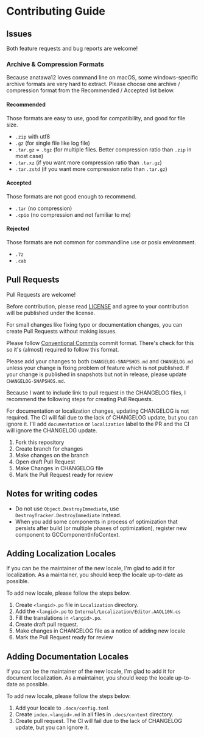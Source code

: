 # Contributing Guide

## Issues

Both feature requests and bug reports are welcome!

### Archive & Compression Formats

Because anatawa12 loves command line on macOS, some windows-specific archive formats are very hard to extract.
Please choose one archive / compression format from the Recommended / Accepted list below.

#### Recommended

Those formats are easy to use, good for compatibility, and good for file size.

- `.zip` with utf8
- `.gz` (for single file like log file)
- `.tar.gz` = `.tgz` (for multiple files. Better compression ratio than `.zip` in most case)
- `.tar.xz` (if you want more compression ratio than `.tar.gz`)
- `.tar.zstd` (if you want more compression ratio than `.tar.gz`)

#### Accepted

Those formats are not good enough to recommend.

- `.tar` (no compression)
- `.cpio` (no compression and not familiar to me)

#### Rejected

Those formats are not common for commandline use or posix environment.

- `.7z`
- `.cab`

## Pull Requests

Pull Requests are welcome!

Before contribution, please read [LICENSE](./LICENSE) and
agree to your contribution will be published under the license.

For small changes like fixing typo or documentation changes,
you can create Pull Requests without making issues.

Please follow [Conventional Commits] commit format.
There's check for this so it's (almost) required to follow this format.

[Conventional Commits]: https://www.conventionalcommits.org/en/v1.0.0/

Please add your changes to both `CHANGELOG-SNAPSHOS.md` and `CHANGELOG.md`
unless your change is fixing problem of feature which is not published.
If your change is published in snapshots but not in release, please update `CHANGELOG-SNAPSHOS.md`.

Because I want to include link to pull request in the CHANGELOG files, I recommend the following steps for creating Pull Requests.

For documentation or localization changes, updating CHANGELOG is not required.
The CI will fail due to the lack of CHANGELOG update, but you can ignore it.
I'll add `documentation` or `localization` label to the PR and the CI will ignore the CHANGELOG update.

1. Fork this repository
2. Create branch for changes
3. Make changes on the branch
4. Open draft Pull Request
5. Make Changes in CHANGELOG file
6. Mark the Pull Request ready for review

## Notes for writing codes

- Do not use `Object.DestroyImmediate`, use `DestroyTracker.DestroyImmediate` instead.
- When you add some components in process of optimization that persists after build (or multiple phases of optimization),
  register new component to GCComponentInfoContext.

## Adding Localization Locales

If you can be the maintainer of the new locale, I'm glad to add it for localization.
As a maintainer, you should keep the locale up-to-date as possible.

To add new locale, please follow the steps below.
1. Create `<langid>.po` file in `Localization` directory.
2. Add the `<langid>.po` to `Internal/Localization/Editor.AAOL10N.cs`
3. Fill the translations in `<langid>.po`.
4. Create draft pull request.
5. Make changes in CHANGELOG file as a notice of adding new locale
6. Mark the Pull Request ready for review

## Adding Documentation Locales

If you can be the maintainer of the new locale, I'm glad to add it for document localization.
As a maintainer, you should keep the locale up-to-date as possible.

To add new locale, please follow the steps below.
1. Add your locale to `.docs/config.toml`
2. Create `index.<langid>.md` in all files in `.docs/content` directory.
3. Create pull request. The CI will fail due to the lack of CHANGELOG update, but you can ignore it.
